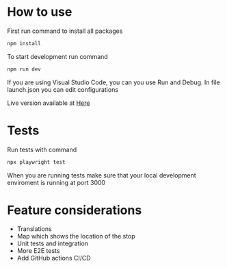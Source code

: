 # How to use

First run command to install all packages

```bash
npm install
```

To start development run command

```bash
npm run dev
```

If you are using Visual Studio Code, you can you use Run and Debug.
In file launch.json you can edit configurations

Live version available at [Here](https://werneriaa-foli.vercel.app/)

# Tests

Run tests with command

```bash
npx playwright test
```

When you are running tests make sure that your local development enviroment is running at port 3000

# Feature considerations

- Translations
- Map which shows the location of the stop
- Unit tests and integration
- More E2E tests
- Add GitHub actions CI/CD
